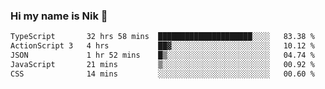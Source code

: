 ### Hi my name is Nik 👋

<!--
**NikDoe/NikDoe** is a ✨ _special_ ✨ repository because its `README.md` (this file) appears on your GitHub profile.

Here are some ideas to get you started:

- 🔭 I’m currently working on ...
- 🌱 I’m currently learning ...
- 👯 I’m looking to collaborate on ...
- 🤔 I’m looking for help with ...
- 💬 Ask me about ...
- 📫 How to reach me: ...
- 😄 Pronouns: ...
- ⚡ Fun fact: ...
-->

<!--START_SECTION:waka-->

```txt
TypeScript       32 hrs 58 mins  █████████████████████░░░░   83.38 %
ActionScript 3   4 hrs           ██▓░░░░░░░░░░░░░░░░░░░░░░   10.12 %
JSON             1 hr 52 mins    █▒░░░░░░░░░░░░░░░░░░░░░░░   04.74 %
JavaScript       21 mins         ▒░░░░░░░░░░░░░░░░░░░░░░░░   00.92 %
CSS              14 mins         ░░░░░░░░░░░░░░░░░░░░░░░░░   00.60 %
```

<!--END_SECTION:waka-->
